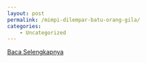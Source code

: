 ```yaml
---
layout: post
permalink: /mimpi-dilempar-batu-orang-gila/
categories:
    - Uncategorized
---
```


[Baca Selengkapnya](/02)